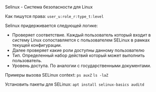 Selinux - Система безопасности для Linux

Как пишутся права: `user_u:role_r:type_t:level`

Selinux придерживается следующей логике:
- Проверяет соответствие. Каждый пользователь который входит в систему Linux сопоставляется с пользователем SELinux в рамках текущей конфигурации.
- Далее проверяет какие роли доступны данному пользователю
- Тип. Определенный набор действий который может выполнить пользователь.
- Уровень доступа. По аналогии с государственными документами.

Примеры вызова SELinux context:
`ps auxZ`
`ls -laZ`

Установить пакеты для SELinux:
`apt install selinux-basics auditd`